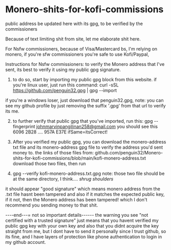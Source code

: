 # Monero-shits-for-kofi-commissions
public address be updated here with its gpg, to be verified by the commissioners

Because of text limiting shit from site, let me elaborate shit here.



For Nsfw commissioners, because of Visa/Mastercard bs, I'm relying on monero, if you're sfw commissioners you're safe to use Kofi/Paypal,

Instructions for Nsfw commissioners:
to verify the Monero address that I've sent, its best to verify it using my public gpg signature.

1. to do so, start by importing my public gpg block from this website.
if you're linux user, just run this command:
curl -sSL https://github.com/penguin32.gpg | gpg --import

if you're a windows loser, just download that penguin32.gpg,
note: you can see my github profile by just removing the suffix '.gpg' from that url
to verify its me.

2. to further verify that public gpg that you've imported, run this:
gpg --fingerprint johnmarvinpangilinan258@gmail.com
you should see this 6096 2B28 .... 957A E37E
ifSame=itsCorrect!


3. After you verified my public gpg, you can download the monero-address txt file and its monero-address gpg file to verify the address you'd sent money to.
the links of those files from:
github.com/penguin32/Monero-shits-for-kofi-commissions/blob/main/kofi-monero-address.txt
download those two files, then run
4. gpg --verify kofi-monero-address.txt.gpg
note: those two file should be at the same directory, I think.... *shrug shoulders*


it should appear "good signature" which means monero address from the .txt file hasnt been tampered and also if it matches the expected public key, 
if it not, then the Monero address has been tampered! which I don't recommend you sending money to that shit.



----end---= not so important details------
the warning you see "not certified with a trusted signature" just means that you havent verified my public gpg key with your own key and also that you didnt acquire the key straight from me, but I dont have to send it personally since I trust github, so its fine, and I have layers of protection like phone authentication to login in my github account.
